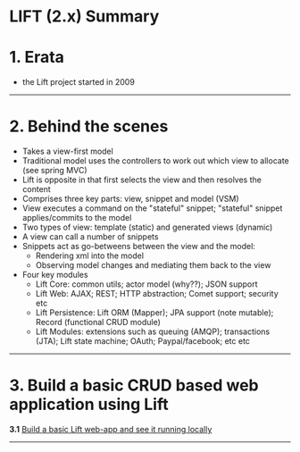 LIFT (2.x) Summary
================================

#  1. Erata
 - the Lift project started in 2009

-------------------------
# 2. Behind the scenes
 - Takes a view-first model
 - Traditional model uses the controllers to work out which view to allocate (see spring MVC)
 - Lift is opposite in that first selects the view and then resolves the content
 - Comprises three key parts: view, snippet and model (VSM)
 - View executes a command on the "stateful" snippet; "stateful" snippet applies/commits to the model
 - Two types of view: template (static) and generated views (dynamic)
 - A view can call a number of snippets
 - Snippets act as go-betweens between the view and the model:
    - Rendering xml into the model
    - Observing model changes and mediating them back to the view
 - Four key modules
    - Lift Core: common utils; actor model (why??); JSON support
    - Lift Web: AJAX; REST; HTTP abstraction; Comet support; security etc
    - Lift Persistence: Lift ORM (Mapper); JPA support (note mutable); Record (functional CRUD module)
    - Lift Modules: extensions such as queuing (AMQP); transactions (JTA); Lift state machine; OAuth; Paypal/facebook; etc etc

-------------------------
# 3. Build a basic CRUD based web application using Lift

**3.1** [Build a basic Lift web-app and see it running locally](docs/BuildInitialDefaulLiftWebapp.md)

-------------------
